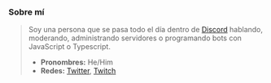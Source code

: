 ### Sobre mí
> Soy una persona que se pasa todo el día dentro de [Discord](https://discord.com/users/604845582032306215) hablando, moderando, administrando servidores o programando bots con JavaScript o Typescript.
> 
> - **Pronombres:** He/Him
> - **Redes:** [Twitter](https://twitter.com/Xertozer), [Twitch](https://twitch.tv/Xertozer)
